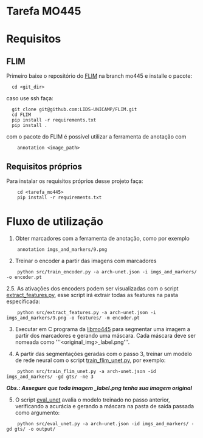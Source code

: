 # Tarefa MO445

# Requisitos

## FLIM

Primeiro baixe o repositório do [FLIM](https://github.com/LIDS-UNICAMP/FLIM/tree/mo445) na branch mo445 e installe o pacote:


```
  cd <git_dir>
```

caso use ssh faça:
```
  git clone git@github.com:LIDS-UNICAMP/FLIM.git
  cd FLIM
  pip install -r requirements.txt
  pip install .
```

com o pacote do FLIM é possível utilizar a ferramenta de anotação com

```
    annotation <image_path>
```

## Requisitos próprios

Para instalar os requisitos próprios desse projeto faça:


```
    cd <tarefa_mo445>
    pip install -r requirements.txt
```


# Fluxo de utilização


1. Obter marcadores com a ferramenta de anotação, como por exemplo

```
    annotation imgs_and_markers/9.png
```

2. Treinar o encoder a partir das imagens com marcadores

```
    python src/train_encoder.py -a arch-unet.json -i imgs_and_markers/ -o encoder.pt
```

2.5. As ativações dos encoders podem ser visualizadas com o script [extract_features.py](src/extract_features.py), esse script irá extrair todas as features na pasta especificada:

```
    python src/extract_features.py -a arch-unet.json -i imgs_and_markers/9.png -o features/ -m encoder.pt

```


3. Executar em C programa da [libmo445](libmo445.tar.bz2) para segmentar uma imagem a partir dos marcadores e gerando uma máscara. Cada máscara deve ser nomeada como '''<original_img>_label.png'''.


4. A partir das segmentações geradas com o passo 3, treinar um modelo de rede neural com o script [train_flim_unet.py](src/train_flim_unet.py), por exemplo:

```
    python src/train_flim_unet.py -a arch-unet.json -id imgs_and_markers/ -gd gts/ -ne 3
```

***Obs.: Assegure que toda imagem _label.png tenha sua imagem original*** 

5. O script [eval_unet](src/eval_unet.py) avalia o modelo treinado no passo anterior, verificando a acurácia e gerando a máscara na pasta de saída passada como argumento:

```
    python src/eval_unet.py -a arch-unet.json -id imgs_and_markers/ -gd gts/ -o output/
```

